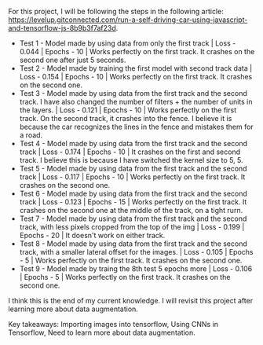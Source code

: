 For this project, I will be following the steps in the following article: https://levelup.gitconnected.com/run-a-self-driving-car-using-javascript-and-tensorflow-js-8b9b3f7af23d.

- Test 1 - Model made by using data from only the first track | Loss - 0.044 | Epochs - 10 | Works perfectly on the first track. It crashes on the second one after just 5 seconds.
- Test 2 - Model made by training the first model with second track data | Loss - 0.154 | Epochs - 10 | Works perfectly on the first track. It crashes on the second one.
- Test 3 - Model made by using data from the first track and the second track. I have also changed the number of filters + the number of units in the layers. | Loss - 0.121 | Epochs - 10 | Works perfectly on the first track. On the second track, it crashes into the fence. I believe it is because the car recognizes the lines in the fence and mistakes them for a road.
- Test 4 - Model made by using data from the first track and the second track | Loss - 0.174 | Epochs - 10 | It crashes on the first and second track. I believe this is because I have switched the kernel size to 5, 5.
- Test 5 - Model made by using data from the first track and the second track | Loss - 0.117 | Epochs - 10 | Works perfectly on the first track. It crashes on the second one.
- Test 6 - Model made by using data from the first track and the second track | Loss - 0.123 | Epochs - 15 | Works perfectly on the first track. It crashes on the second one at the middle of the track, on a tight rurn.
- Test 7 - Model made by using data from the first track and the second track, with less pixels cropped from the top of the img | Loss - 0.199 | Epochs - 20 | It doesn't work on either track.
- Test 8 - Model made by using data from the first track and the second track, with a smaller lateral offset for the images. | Loss - 0.105 | Epochs - 5 | Works perfectly on the first track. It crashes on the second one.
- Test 9 - Model made by traing the 8th test 5 epochs more | Loss - 0.106 | Epochs - 5 | Works perfectly on the first track. It crashes on the second one.

I think this is the end of my current knowledge. I will revisit this project after learning more about data augmentation.

Key takeaways: Importing images into tensorflow, Using CNNs in Tensorflow, Need to learn more about data augmentation.
